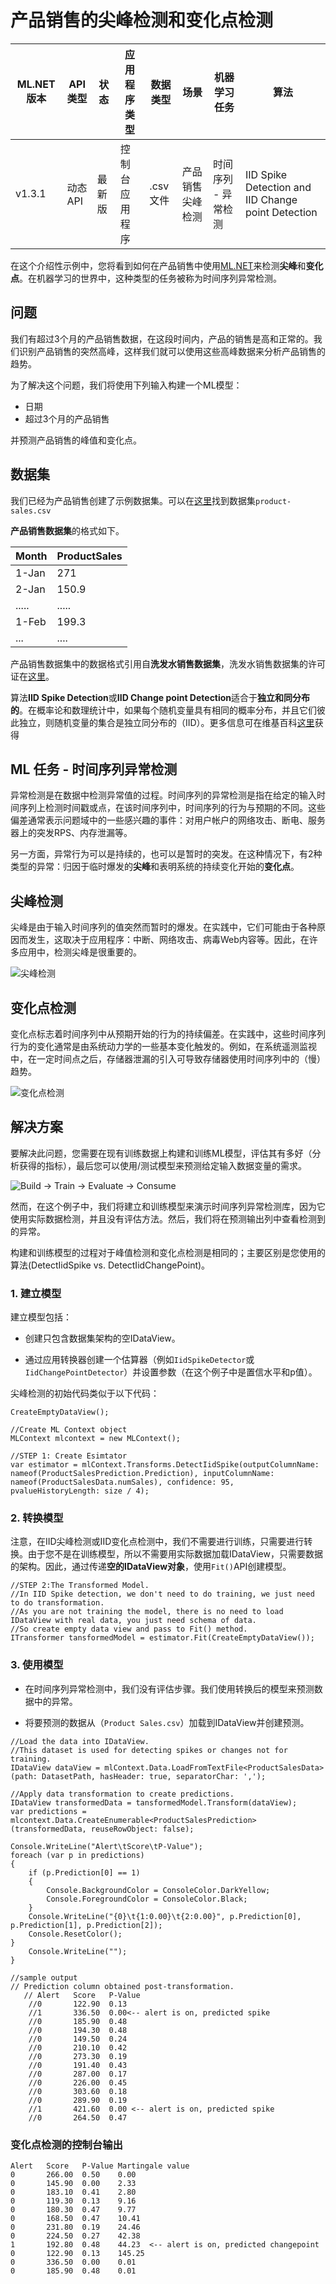 # 产品销售的尖峰检测和变化点检测

| ML.NET 版本 | API 类型          | 状态                        | 应用程序类型    | 数据类型 | 场景            | 机器学习任务                   | 算法                  |
|----------------|-------------------|-------------------------------|-------------|-----------|---------------------|---------------------------|-----------------------------|
| v1.3.1         | 动态 API | 最新版 | 控制台应用程序 | .csv 文件 | 产品销售尖峰检测| 时间序列 - 异常检测| IID Spike Detection and IID Change point Detection |

在这个介绍性示例中，您将看到如何在产品销售中使用[ML.NET](https://www.microsoft.com/net/learn/apps/machine-learning-and-ai/ml-dotnet)来检测**尖峰**和**变化点**。在机器学习的世界中，这种类型的任务被称为时间序列异常检测。

## 问题
我们有超过3个月的产品销售数据，在这段时间内，产品的销售是高和正常的。我们识别产品销售的突然高峰，这样我们就可以使用这些高峰数据来分析产品销售的趋势。

为了解决这个问题，我们将使用下列输入构建一个ML模型：
* 日期
* 超过3个月的产品销售

并预测产品销售的峰值和变化点。

## 数据集
我们已经为产品销售创建了示例数据集。可以在[这里](./SpikeDetection/Data/product-sales.csv)找到数据集`product-sales.csv`

**产品销售数据集**的格式如下。

| Month  | ProductSales |
|--------|--------------|
| 1-Jan  | 271          |
| 2-Jan  | 150.9        |
| .....  | .....        |
| 1-Feb  | 199.3        |
| ...    | ....         |

产品销售数据集中的数据格式引用自**洗发水销售数据集**，洗发水销售数据集的许可证在[这里](./SpikeDetection/Data/SHAMPOO-SALES-LICENSE.txt)。

算法**IID Spike Detection**或**IID Change point Detection**适合于**独立和同分布的**。在概率论和数理统计中，如果每个随机变量具有相同的概率分布，并且它们彼此独立，则随机变量的集合是独立同分布的（IID）。更多信息可在维基百科[这里](https://en.wikipedia.org/wiki/Independent_and_identically_distributed_random_variables)获得

## ML 任务 - 时间序列异常检测
异常检测是在数据中检测异常值的过程。时间序列的异常检测是指在给定的输入时间序列上检测时间戳或点，在该时间序列中，时间序列的行为与预期的不同。这些偏差通常表示问题域中的一些感兴趣的事件：对用户帐户的网络攻击、断电、服务器上的突发RPS、内存泄漏等。

另一方面，异常行为可以是持续的，也可以是暂时的突发。在这种情况下，有2种类型的异常：归因于临时爆发的**尖峰**和表明系统的持续变化开始的**变化点**。

## 尖峰检测
尖峰是由于输入时间序列的值突然而暂时的爆发。在实践中，它们可能由于各种原因而发生，这取决于应用程序：中断、网络攻击、病毒Web内容等。因此，在许多应用中，检测尖峰是很重要的。

![尖峰检测](./docs/images/SpikeDetection.png)

## 变化点检测
​变化点标志着时间序列中从预期开始的行为的持续偏差。在实践中，这些时间序列行为的变化通常是由系统动力学的一些基本变化触发的。例如，在系统遥测监视中，在一定时间点之后，存储器泄漏的引入可导致存储器使用时间序列中的（慢）趋势。

![变化点检测](./docs/images/ChangePointDetection.png)

## 解决方案
要解决此问题，您需要在现有训练数据上构建和训练ML模型，评估其有多好（分析获得的指标），最后您可以使用/测试模型来预测给定输入数据变量的需求。

![Build -> Train -> Evaluate -> Consume](../shared_content/modelpipeline.png)

然而，在这个例子中，我们将建立和训练模型来演示时间序列异常检测库，因为它使用实际数据检测，并且没有评估方法。然后，我们将在预测输出列中查看检测到的异常。

构建和训练模型的过程对于峰值检测和变化点检测是相同的；主要区别是您使用的算法(DetectIidSpike vs. DetectIidChangePoint)。

### 1. 建立模型

建立模型包括：

* 创建只包含数据集架构的空IDataView。

* 通过应用转换器创建一个估算器（例如`IidSpikeDetector`或`IidChangePointDetector`）并设置参数（在这个例子中是置信水平和p值）。

尖峰检测的初始代码类似于以下代码：

```CSharp
CreateEmptyDataView();

//Create ML Context object
MLContext mlcontext = new MLContext();

//STEP 1: Create Esimtator   
var estimator = mlContext.Transforms.DetectIidSpike(outputColumnName: nameof(ProductSalesPrediction.Prediction), inputColumnName: nameof(ProductSalesData.numSales), confidence: 95, pvalueHistoryLength: size / 4);

```

### 2. 转换模型
注意，在IID尖峰检测或IID变化点检测中，我们不需要进行训练，只需要进行转换。由于您不是在训练模型，所以不需要用实际数据加载IDataView，只需要数据的架构。因此，通过传递**空的IDataView对象**，使用`Fit()`API创建模型。

```CSharp
//STEP 2:The Transformed Model.
//In IID Spike detection, we don't need to do training, we just need to do transformation. 
//As you are not training the model, there is no need to load IDataView with real data, you just need schema of data.
//So create empty data view and pass to Fit() method. 
ITransformer tansformedModel = estimator.Fit(CreateEmptyDataView());
```

### 3. 使用模型
* 在时间序列异常检测中，我们没有评估步骤。我们使用转换后的模型来预测数据中的异常。

* 将要预测的数据从（`Product Sales.csv`）加载到IDataView并创建预测。

```CSharp
//Load the data into IDataView.
//This dataset is used for detecting spikes or changes not for training.
IDataView dataView = mlContext.Data.LoadFromTextFile<ProductSalesData>(path: DatasetPath, hasHeader: true, separatorChar: ',');

//Apply data transformation to create predictions.
IDataView transformedData = tansformedModel.Transform(dataView);
var predictions = mlcontext.Data.CreateEnumerable<ProductSalesPrediction>(transformedData, reuseRowObject: false);
          
Console.WriteLine("Alert\tScore\tP-Value");
foreach (var p in predictions)
{
    if (p.Prediction[0] == 1)
    {
        Console.BackgroundColor = ConsoleColor.DarkYellow;
        Console.ForegroundColor = ConsoleColor.Black;
    }
    Console.WriteLine("{0}\t{1:0.00}\t{2:0.00}", p.Prediction[0], p.Prediction[1], p.Prediction[2]);
    Console.ResetColor();
}
    Console.WriteLine("");
}

//sample output
// Prediction column obtained post-transformation.
   // Alert   Score   P-Value   
    //0       122.90  0.13
    //1       336.50  0.00<-- alert is on, predicted spike
    //0       185.90  0.48
    //0       194.30  0.48
    //0       149.50  0.24
    //0       210.10  0.42
    //0       273.30  0.19
    //0       191.40  0.43
    //0       287.00  0.17
    //0       226.00  0.45
    //0       303.60  0.18
    //0       289.90  0.19
    //1       421.60  0.00 <-- alert is on, predicted spike
    //0       264.50  0.47
```

### 变化点检测的控制台输出

```
Alert   Score   P-Value Martingale value
0       266.00  0.50    0.00
0       145.90  0.00    2.33
0       183.10  0.41    2.80
0       119.30  0.13    9.16
0       180.30  0.47    9.77
0       168.50  0.47    10.41
0       231.80  0.19    24.46
0       224.50  0.27    42.38
1       192.80  0.48    44.23  <-- alert is on, predicted changepoint
0       122.90  0.13    145.25
0       336.50  0.00    0.01
0       185.90  0.48    0.01
```
